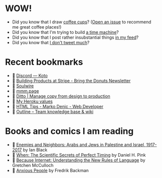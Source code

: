 # WOW!

- Did you know that I draw [coffee cups](https://papercups.mamuso.net/)? ([Open an issue](https://github.com/mamuso/papercups/issues) to recommend me great coffee places!)
- Did you know that I'm trying to build [a time machine](https://github.com/mamuso/fluxcapacitor)?
- Did you know that I post rather insubstantial things [in my feed](https://feed.mamuso.net/)?
- Did you know that [I don't tweet much](https://twitter.com/mamuso)?

# Recent bookmarks

- 👀 [Discord — Koto](https://koto.studio/project/discord/)
- 👀 [Building Products at Stripe - Bring the Donuts Newsletter](https://newsletter.bringthedonuts.com/p/building-products-at-stripe)
- 👀 [Soulwire](https://soulwire.co.uk/)
- 👀 [mmm.page](https://build.mmm.page/)
- 👀 [Ditto | Manage copy from design to production](https://www.dittowords.com/)
- 👀 [My Heroku values](https://gist.github.com/adamwiggins/5687294#own-up-to-failure)
- 👀 [HTML Tips - Marko Denic - Web Developer](https://markodenic.com/html-tips/)
- 👀 [Outline – Team knowledge base & wiki](https://www.getoutline.com/)


# Books and comics I am reading

- 📘 [Enemies and Neighbors: Arabs and Jews in Palestine and Israel, 1917-2017](https://www.goodreads.com/book/show/36523502) by Ian   Black
- 📘 [When: The Scientific Secrets of Perfect Timing](https://www.goodreads.com/book/show/35786699) by Daniel H. Pink
- 📘 [Because Internet: Understanding the New Rules of Language](https://www.goodreads.com/book/show/37834053) by Gretchen McCulloch
- 📘 [Anxious People](https://www.goodreads.com/book/show/49534036) by Fredrik Backman

